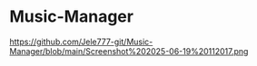 # Music-Manager


https://github.com/Jele777-git/Music-Manager/blob/main/Screenshot%202025-06-19%20112017.png
